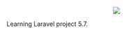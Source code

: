 <p align="center"><img src="https://laravel.com/assets/img/components/logo-laravel.svg"></p>

 Learning Laravel project 5.7.
